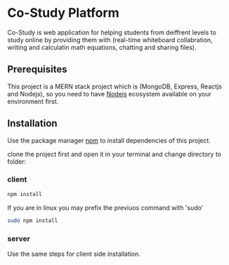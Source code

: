 # Co-Study Platform

Co-Study is web application for helping students from deiffrent levels to study online by providing them with (real-time whiteboard collabration, writing and calculatin math equations, chatting and sharing files).

## Prerequisites

This project is a MERN stack project which is (MongoDB, Express, Reactjs and Nodejs),
so you need to have [Nodejs](https://www.freecodecamp.org/news/what-exactly-is-node-js-ae36e97449f5/#:~:text=lightweight%20and%20efficient.-,Node.,can%20find%20out%20why%20Node.)
ecosystem available on your environment first.

## Installation

Use the package manager [npm](https://www.npmjs.com/) to install dependencies of this project.

clone the project first and open it in your terminal and change directory to folder:

### client

```bash
npm install
```

If you are in linux you may prefix the previuos command with 'sudo'

```bash
sudo npm install
```

### server

Use the same steps for client side installation.
